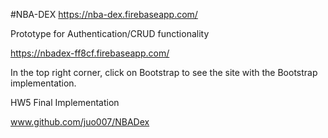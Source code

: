#NBA-DEX
https://nba-dex.firebaseapp.com/

Prototype for Authentication/CRUD functionality

https://nbadex-ff8cf.firebaseapp.com/

In the top right corner, click on Bootstrap to see the site with the Bootstrap implementation.


HW5 Final Implementation

www.github.com/juo007/NBADex
